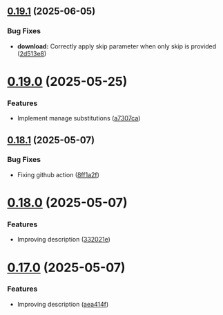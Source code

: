 ## [0.19.1](https://github.com/lucasfernandodev/dragoid/compare/v0.19.0...v0.19.1) (2025-06-05)


### Bug Fixes

* **download:** Correctly apply skip parameter when only skip is provided ([2d513e8](https://github.com/lucasfernandodev/dragoid/commit/2d513e839f2fa5a312ca2e75b3861be99550796d))



# [0.19.0](https://github.com/lucasfernandodev/dragoid/compare/v0.18.1...v0.19.0) (2025-05-25)


### Features

* Implement manage substitutions ([a7307ca](https://github.com/lucasfernandodev/dragoid/commit/a7307caf9d13289863867cc8462ee343bbefaaa0))



## [0.18.1](https://github.com/lucasfernandodev/dragoid/compare/v0.18.0...v0.18.1) (2025-05-07)


### Bug Fixes

* Fixing github action ([8ff1a2f](https://github.com/lucasfernandodev/dragoid/commit/8ff1a2f7e769c0ea0cf1055e16281384e958e0fa))



# [0.18.0](https://github.com/lucasfernandodev/dragoid/compare/v0.17.0...v0.18.0) (2025-05-07)


### Features

* Improving description ([332021e](https://github.com/lucasfernandodev/dragoid/commit/332021e4eccde0ece441ec3a5571cc39aba44495))



# [0.17.0](https://github.com/lucasfernandodev/dragoid/compare/v0.16.0...v0.17.0) (2025-05-07)


### Features

* Improving description ([aea414f](https://github.com/lucasfernandodev/dragoid/commit/aea414fdb6757c1e601e315e1b4bee438b61b5bc))



